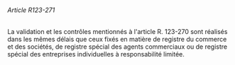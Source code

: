 ###### Article R123-271

La validation et les contrôles mentionnés à l'article R. 123-270 sont réalisés dans les mêmes délais que ceux fixés en matière de registre du commerce et des sociétés, de registre spécial des agents commerciaux ou de registre spécial des entreprises individuelles à responsabilité limitée.

